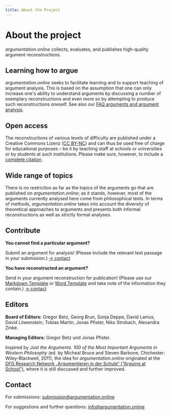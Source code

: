 ```yaml
---
title: About the Project
---
```


# About the project

_argumentation.online_ collects, evaluates, and publishes high-quality argument reconstructions.

## Learning how to argue

_argumentation.online_ seeks to facilitate learning and to support teaching of argument analysis. This is based on the assumption that one can only increase one's ability to understand arguments by discussing a number of exemplary reconstructions and even more so by attempting to produce such reconstructions oneself. See also our [FAQ arguments and argument analysis](faq/).

## Open access

The reconstructions of various levels of difficulty are published under a Creative Commons Lizenz ([CC BY-NC](http://creativecommons.org/licenses/by-nc/4.0/)) and can thus be used free of charge for educational purposes – be it by teaching staff at schools or universities or by students at such institutions. Please make sure, however, to include a [complete citation](https://www.academics.de/ratgeber/zitierregeln-wissenschaft-korrekt-zitieren).

## Wide range of topics

There is no restriction as far as the topics of the arguments go that are published on _argumentation.online_; as it stands, however, most of the arguments currently analysed here come from philosophical texts. In terms of methods, _argumentation.online_ takes into account the diversity of theoretical approaches to arguments and presents both informal reconstructions as well as strictly formal analyses.

## Contribute

**You cannot find a particular argument?**

Submit an argument for analysis! (Please include the relevant text passage in your submission.) [→ contact](#Contact)

**You have reconstructed an argument?**

Send in your argument reconstruction for publication! (Please use our [Markdown Template](link) or [Word Template](link) and take note of the information they contain.) [→ contact](#Contact)

## Editors

**Board of Editors:** Gregor Betz, Georg Brun, Sonja Deppe, David Lanius, David Löwenstein, Tobias Martin, Jonas Pfister, Niko Strobach, Alexandra Zinke.

**Managing Editors:** Gregor Betz und Jonas Pfister.

Inspired by _Just the Arguments. 100 of the Most Important Arguments in Western Philosophy_ (ed. by Micheal Bruce and Steven Barbone, Chichester: Wiley-Blackwell, 2011), the idea for _argumentation.online_ originated at the [DFG Research Network „Argumentieren in der Schule“ ("Arguing at School")](link), where it is still discussed and further improved.

## Contact

For submissions: [submission@argumentation.online](mailto:submission@argumentation.online)

For suggestions and further questions: [info@argumentation.online](mailto:info@argumentation.online)
